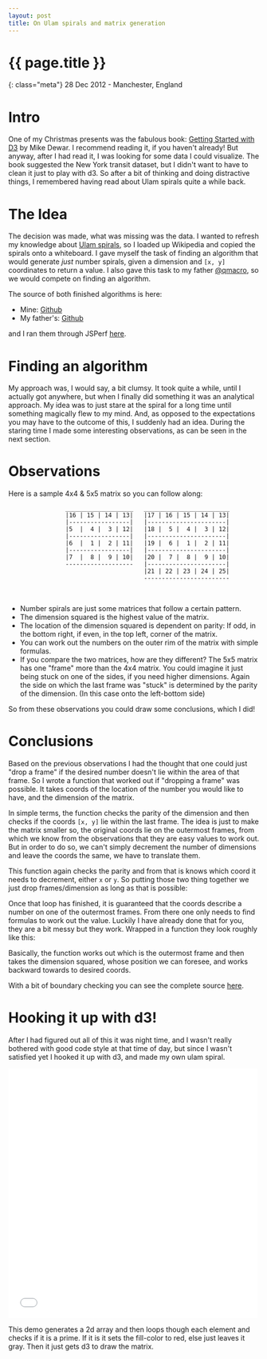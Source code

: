 ```yaml
---
layout: post
title: On Ulam spirals and matrix generation
---
```


# {{ page.title }}

{: class="meta"} 28 Dec 2012 - Manchester, England

# Intro
One of my Christmas presents was the fabulous book: [Getting Started with D3](http://shop.oreilly.com/product/0636920025429.do)
by Mike Dewar. I recommend reading it, if you haven't already! But anyway, after I had read it, I was looking for some
data I could visualize. The book suggested the New York transit dataset, but I didn't want to have to clean it just
to play with d3.
So after a bit of thinking and doing distractive things, I remembered having read about Ulam spirals quite a while back.

# The Idea
The decision was made, what was missing was the data. I wanted to refresh my knowledge about [Ulam spirals](http://en.wikipedia.org/wiki/Ulam_spiral),
so I loaded up Wikipedia and copied the spirals onto a whiteboard. I gave myself the task of finding
an algorithm that would generate *just* number spirals, given a dimension and <code>[x, y]</code> coordinates to return a value.
I also gave this task to my father [@qmacro](http://pipetree.com/qmacro), so we would compete on finding an algorithm.

The source of both finished algorithms is here:

* Mine: [Github](https://github.com/jcla1/ulam)
* My father's: [Github](https://github.com/qmacro/ulam)

and I ran them through JSPerf [here](http://jsperf.com/ulam-spiral).

# Finding an algorithm
My approach was, I would say, a bit clumsy. It took quite a while, until I actually got anywhere, but when I finally
did something it was an analytical approach. My idea was to just stare at the spiral for a long time until something
magically flew to my mind. And, as opposed to the expectations you may have to the outcome of this, I suddenly had an idea.
During the staring time I made some interesting observations, as can be seen in the next section.

# Observations
Here is a sample 4x4 & 5x5 matrix so you can follow along:


                    ___________________   ________________________
                    |16 | 15 | 14 | 13|   |17 | 16 | 15 | 14 | 13|
                    |-----------------|   |----------------------|
                    |5  |  4 |  3 | 12|   |18 |  5 |  4 |  3 | 12|
                    |-----------------|   |----------------------|
                    |6  |  1 |  2 | 11|   |19 |  6 |  1 |  2 | 11|
                    |-----------------|   |----------------------|
                    |7  |  8 |  9 | 10|   |20 |  7 |  8 |  9 | 10|
                    -------------------   |----------------------|
                                          |21 | 22 | 23 | 24 | 25|
                                          ------------------------
<br />

* Number spirals are just some matrices that follow a certain pattern.
* The dimension squared is the highest value of the matrix.
* The location of the dimension squared is dependent on parity: If odd, in the bottom right, if even, in the top left, corner of the matrix.
* You can work out the numbers on the outer rim of the matrix with simple formulas.
* If you compare the two matrices, how are they different? The 5x5 matrix has one "frame" more than the 4x4 matrix.
  You could imagine it just being stuck on one of the sides, if you need higher dimensions.
  Again the side on which the last frame was "stuck" is determined by the parity of the dimension.
  (In this case onto the left-bottom side)

So from these observations you could draw some conclusions, which I did!

# Conclusions

Based on the previous observations I had the thought that one could just "drop a frame" if
the desired number doesn't lie within the area of that frame.
So I wrote a function that worked out if "dropping a frame" was possible.
It takes coords of the location of the number you would like to have, and the dimension of the matrix.

<script src="https://gist.github.com/4397033.js?file=check_if_drop_frame.js">
</script>

In simple terms, the function checks the parity of the dimension and then checks
if the coords <code>[x, y]</code> lie within the last frame.
The idea is just to make the matrix smaller so, the original coords lie on the outermost frames,
from which we know from the observations that they are easy values to work out.
But in order to do so, we can't simply decrement the number of dimensions and leave the coords the same,
we have to translate them.

<script src="https://gist.github.com/4397033.js?file=translate.js">
</script>

This function again checks the parity and from that is knows which coord it needs to decrement,
either <code>x</code> or <code>y</code>. So putting those two thing together we just drop frames/dimension
as long as that is possible:

<script src="https://gist.github.com/4397033.js?file=while_loop.js">
</script>

Once that loop has finished, it is guaranteed that the coords describe a number on one of the outermost frames.
From there one only needs to find formulas to work out the value. Luckily I have already done that for you,
they are a bit messy but they work. Wrapped in a function they look roughly like this:

<script src="https://gist.github.com/4397033.js?file=work_out_value.js">
</script>

Basically, the function works out which is the outermost frame and then takes the dimension squared,
whose position we can foresee, and works backward towards to desired coords.

With a bit of boundary checking you can see the complete source [here](https://github.com/jcla1/ulam/blob/master/matrix.js).

# Hooking it up with d3!

After I had figured out all of this it was night time, and I wasn't really bothered with good code style
at that time of day, but since I wasn't satisfied yet I hooked it up with d3, and made my own ulam spiral.

<iframe src="/demos/ulam-spiral/ulam_spiral.html" width="500" height="500" style="overflow:hidden;border:none;">
</iframe>

This demo generates a 2d array and then loops though each element and checks if it is a prime.
If it is it sets the fill-color to red, else just leaves it gray.
Then it just gets d3 to draw the matrix.













